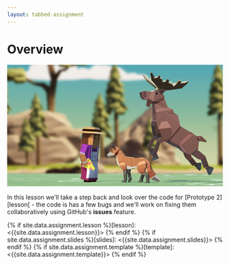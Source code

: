 ```yaml
---
layout: tabbed-assignment
---
```


# Overview

<img class="overview-image" src="assets/images/prototype-2-banner.png">

In this lesson we'll take a step back and look over the code for [Prototype 2][lesson[ - the code is has a few bugs and we'll work on fixing them collaboratively using GitHub's **issues** feature.

<!-- Don't edit links here, change them in _data/assignment.yml instead, -->

{% if site.data.assignment.lesson   %}[lesson]: <{{site.data.assignment.lesson}}>     {% endif %}
{% if site.data.assignment.slides   %}[slides]:   <{{site.data.assignment.slides}}>   {% endif %}
{% if site.data.assignment.template %}[template]: <{{site.data.assignment.template}}> {% endif %}

